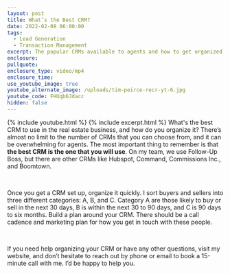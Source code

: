 ```yaml
---
layout: post
title: What’s the Best CRM?
date: 2022-02-08 06:00:00
tags:
  - Lead Generation
  - Transaction Management
excerpt: The popular CRMs available to agents and how to get organized.
enclosure:
pullquote:
enclosure_type: video/mp4
enclosure_time:
use_youtube_image: true
youtube_alternate_image: /uploads/tim-peirce-recr-yt-6.jpg
youtube_code: FHUqb6Jdacc
hidden: false
---
```

{% include youtube.html %} {% include excerpt.html %} What's the best CRM to use in the real estate business, and how do you organize it? There’s almost no limit to the number of CRMs that you can choose from, and it can be overwhelming for agents. The most important thing to remember is that **the best CRM is the one that you will use**. On my team, we use Follow-Up Boss, but there are other CRMs like Hubspot, Command, Commissions Inc., and Boomtown.

&nbsp;

Once you get a CRM set up, organize it quickly. I sort buyers and sellers into three different categories: A, B, and C. Category A are those likely to buy or sell in the next 30 days, B is within the next 30 to 90 days, and C is 90 days to six months. Build a plan around your CRM. There should be a call cadence and marketing plan for how you get in touch with these people.&nbsp;

&nbsp;

If you need help organizing your CRM or have any other questions, visit my website, and don’t hesitate to reach out by phone or email to book a 15-minute call with me. I’d be happy to help you.
